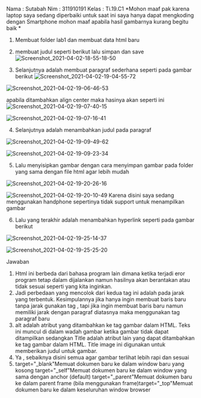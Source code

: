 Nama : Sutabah
Nim : 311910191
Kelas : Ti.19.C1
*Mohon maaf pak karena laptop saya sedang diperbaiki untuk saat ini saya hanya dapat mengkoding dengan Smartphone mohon maaf apabila hasil gambarnya kurang begitu baik *

1. Membuat folder lab1 dan membuat data html baru


2. membuat judul seperti berikut lalu simpan dan save
![Screenshot_2021-04-02-18-55-18-50](https://user-images.githubusercontent.com/81844622/113469048-a4fb9380-9474-11eb-8f76-3f12f7d9df83.jpg)


3. Selanjutnya adalah membuat paragraf sederhana seperti pada gambar berikut
![Screenshot_2021-04-02-19-04-55-72](https://user-images.githubusercontent.com/81844622/113469213-1be55c00-9476-11eb-9896-b801b378a7d7.jpg)

![Screenshot_2021-04-02-19-06-46-53](https://user-images.githubusercontent.com/81844622/113469272-87c7c480-9476-11eb-8dfb-174d3b3b383c.jpg)


apabila ditambahkan align center maka hasinya akan seperti ini
![Screenshot_2021-04-02-19-07-40-15](https://user-images.githubusercontent.com/81844622/113469317-d83f2200-9476-11eb-8b15-b015c059982f.jpg)


![Screenshot_2021-04-02-19-07-16-41](https://user-images.githubusercontent.com/81844622/113469349-091f5700-9477-11eb-9738-4cd798695d56.jpg)

4. Selanjutnya adalah menambahkan judul pada paragraf

![Screenshot_2021-04-02-19-09-49-62](https://user-images.githubusercontent.com/81844622/113469489-1557e400-9478-11eb-93fc-c2572f97d2e8.jpg)

![Screenshot_2021-04-02-19-09-23-34](https://user-images.githubusercontent.com/81844622/113469442-a5495e00-9477-11eb-97c1-74a2d39b6b9f.jpg)

5. Lalu menyisipkan gambar dengan cara menyimpan gambar pada folder yang sama dengan file html agar lebih mudah

![Screenshot_2021-04-02-19-20-26-16](https://user-images.githubusercontent.com/81844622/113469605-00c81b80-9479-11eb-8c9d-fcd73092af6b.jpg)

![Screenshot_2021-04-02-19-20-10-49](https://user-images.githubusercontent.com/81844622/113469695-e04c9100-9479-11eb-86f3-3286174292c5.jpg) 
Karena disini saya sedang menggunakan handphone sepertinya tidak support untuk menampilkan gambar


6. Lalu yang terakhir adalah menambahkan hyperlink seperti pada gambar berikut

![Screenshot_2021-04-02-19-25-14-37](https://user-images.githubusercontent.com/81844622/113469749-62d55080-947a-11eb-84c4-1d972fceccdc.jpg)

![Screenshot_2021-04-02-19-25-25-20](https://user-images.githubusercontent.com/81844622/113469755-6a94f500-947a-11eb-8c2e-dd05dfd1953a.jpg)


Jawaban
1. Html ini berbeda dari bahasa program lain dimana ketika terjadi eror program tetap dalam dijalankan namun hasilnya
   akan berantakan atau tidak sesuai seperti yang kita inginkan.
2. Jadi perbedaan yang mencolok dari kedua tag ini adalah pada jarak yang terbentuk. Kesimpulannya jika hanya ingin membuat baris baru tanpa jarak gunakan tag , tapi jika ingin membuat baris baru namun memiliki jarak dengan paragraf diatasnya maka menggunakan tag paragraf baru
3. alt adalah atribut yang ditambahkan ke tag gambar dalam HTML. Teks ini muncul di dalam wadah gambar ketika gambar tidak dapat ditampilkan sedangkan Title adalah atribut lain yang dapat ditambahkan ke tag gambar dalam HTML. Title image ini digunakan untuk memberikan judul untuk gambar.
4. Ya , sebaiknya disini semua agar gambar terlihat lebih rapi dan sesuai
5. target="_blank"Memuat dokumen baru ke dalam window baru yang kosong target="_self"Memuat dokumen baru ke dalam window yang sama dengan anchor (default) target="_parent"Memuat dokumen baru ke dalam parent frame (bila menggunakan frame)target="_top"Memuat dokumen baru ke dalam keseluruhan window browser





